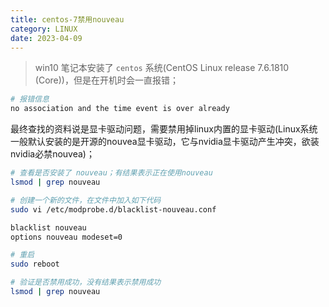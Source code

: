 ```yaml
---
title: centos-7禁用nouveau
category: LINUX
date: 2023-04-09
---
```


> win10 笔记本安装了 `centos` 系统(CentOS Linux release 7.6.1810 (Core))，但是在开机时会一直报错；

```bash
# 报错信息
no association and the time event is over already
```

最终查找的资料说是显卡驱动问题，需要禁用掉linux内置的显卡驱动(Linux系统一般默认安装的是开源的nouvea显卡驱动，它与nvidia显卡驱动产生冲突，欲装nvidia必禁nouvea)；

```bash
# 查看是否安装了 nouveau；有结果表示正在使用nouveau
lsmod | grep nouveau

# 创建一个新的文件，在文件中加入如下代码
sudo vi /etc/modprobe.d/blacklist-nouveau.conf

blacklist nouveau
options nouveau modeset=0

# 重启
sudo reboot

# 验证是否禁用成功，没有结果表示禁用成功
lsmod | grep nouveau
```

